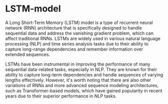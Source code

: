 # LSTM-model

A Long Short-Term Memory (LSTM) model is a type of recurrent neural network (RNN) architecture that is specifically designed to handle sequential data and address the vanishing gradient problem, which can affect traditional RNNs. LSTMs are widely used in various natural language processing (NLP) and time series analysis tasks due to their ability to capture long-range dependencies and remember information over extended sequences.

LSTMs have been instrumental in improving the performance of many sequential data-related tasks, especially in NLP. They are known for their ability to capture long-term dependencies and handle sequences of varying lengths effectively. However, it's worth noting that there are also other variations of RNNs and more advanced sequence modeling architectures, such as Transformer-based models, which have gained popularity in recent years due to their superior performance in NLP tasks.
